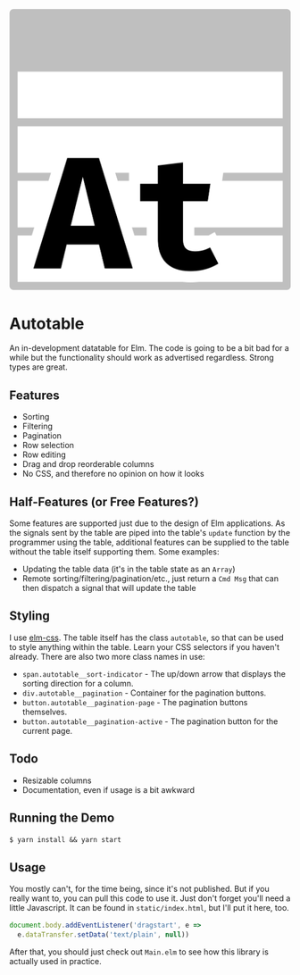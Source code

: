 ![](logo.svg)

# Autotable

An in-development datatable for Elm. The code is going to be a bit bad for a
while but the functionality should work as advertised regardless. Strong types
are great.

## Features

* Sorting
* Filtering
* Pagination
* Row selection
* Row editing
* Drag and drop reorderable columns
* No CSS, and therefore no opinion on how it looks

## Half-Features (or Free Features?)

Some features are supported just due to the design of Elm applications. As the
signals sent by the table are piped into the table's `update` function by the
programmer using the table, additional features can be supplied to the table
without the table itself supporting them. Some examples:

* Updating the table data (it's in the table state as an `Array`)
* Remote sorting/filtering/pagination/etc., just return a `Cmd Msg` that can
  then dispatch a signal that will update the table

## Styling

I use [elm-css](https://package.elm-lang.org/packages/rtfeldman/elm-css/latest/).
The table itself has the class `autotable`, so that can be used to style
anything within the table. Learn your CSS selectors if you haven't already.
There are also two more class names in use:

* `span.autotable__sort-indicator` - The up/down arrow that displays the
  sorting direction for a column.
* `div.autotable__pagination` - Container for the pagination buttons.
* `button.autotable__pagination-page` - The pagination buttons themselves.
* `button.autotable__pagination-active` - The pagination button for the current
  page.

## Todo

* Resizable columns
* Documentation, even if usage is a bit awkward

## Running the Demo

`$ yarn install && yarn start`

## Usage

You mostly can't, for the time being, since it's not published. But if you
really want to, you can pull this code to use it. Just don't forget you'll need
a little Javascript. It can be found in `static/index.html`, but I'll put it
here, too.

```js
document.body.addEventListener('dragstart', e =>
  e.dataTransfer.setData('text/plain', null))
```

After that, you should just check out `Main.elm` to see how this library is
actually used in practice.
